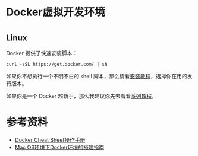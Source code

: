 Docker虚拟开发环境
================

# 

## Linux

Docker 提供了快速安装脚本：

	curl -sSL https://get.docker.com/ | sh

如果你不想执行一个不明不白的 shell 脚本，那么请看[安装教程](https://docs.docker.com/engine/installation/linux/)，选择你在用的发行版本。

如果你是一个 Docker 超新手，那么我建议你先去看看[系列教程](https://docs.docker.com/engine/getstarted/)。


# 参考资料

- [Docker Cheat Sheet操作手册](https://github.com/wsargent/docker-cheat-sheet/tree/master/zh-cn)
- [Mac OS环境下Docker环境的搭建指南](https://www.viget.com/articles/how-to-use-docker-on-os-x-the-missing-guide/)
